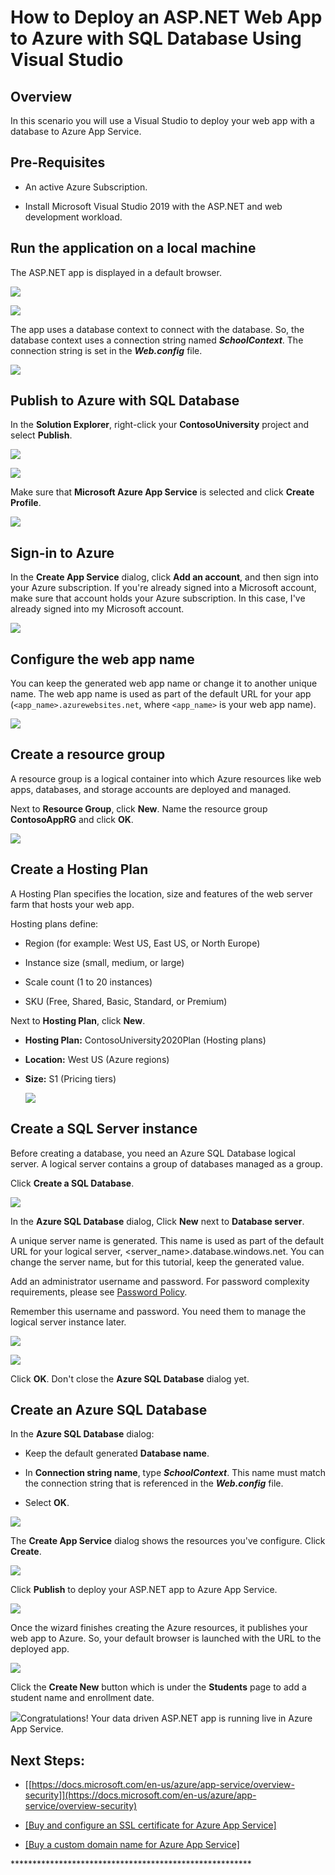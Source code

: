 # **How to Deploy an ASP.NET Web App to Azure with SQL Database Using Visual Studio**

## **Overview**

In this scenario you will use a Visual Studio to deploy your web app
with a database to Azure App Service.

## **Pre-Requisites**

-   An active Azure Subscription.

-   Install Microsoft Visual Studio 2019 with the ASP.NET and web
    development workload.

## **Run the application on a local machine**

The ASP.NET app is displayed in a default browser.

![](./media001/image1.png)

![](./media001/image2.png)

The app uses a database context to connect with the database. So, the
database context uses a connection string named ***SchoolContext***. The
connection string is set in the ***Web.config*** file.

![](./media001/image3.png)

## **Publish to Azure with SQL Database**

In the **Solution Explorer**, right-click your **ContosoUniversity**
project and select **Publish**.

![](./media001/image4.png)

![](./media001/image5.png)

Make sure that **Microsoft Azure App Service** is selected and click
**Create Profile**.

![](./media001/image6.png)

## **Sign-in to Azure**

In the **Create App Service** dialog, click **Add an account**, and then
sign into your Azure subscription. If you're already signed into a
Microsoft account, make sure that account holds your Azure subscription.
In this case, I've already signed into my Microsoft account.

![](./media001/image7.png)

## **Configure the web app name**

You can keep the generated web app name or change it to another unique
name. The web app name is used as part of the default URL for your app
(`<app_name>.azurewebsites.net`, where `<app_name>` is your web app name).

![](./media001/image8.png)

## **Create a resource group**

A resource group is a logical container into which Azure resources like
web apps, databases, and storage accounts are deployed and managed.

Next to **Resource Group**, click **New**. Name the resource group
**ContosoAppRG** and click **OK**.

![](./media001/image9.png)

## **Create a Hosting Plan**

A Hosting Plan specifies the location, size and features of the web
server farm that hosts your web app.

Hosting plans define:

-   Region (for example: West US, East US, or North Europe)

-   Instance size (small, medium, or large)

-   Scale count (1 to 20 instances)

-   SKU (Free, Shared, Basic, Standard, or Premium)

Next to **Hosting Plan**, click **New**.

-   **Hosting Plan:** ContosoUniversity2020Plan (Hosting plans)

-   **Location:** West US (Azure regions)

-   **Size:** S1 (Pricing tiers)

    ![](./media001/image10.png)

## **Create a SQL Server instance**

Before creating a database, you need an Azure SQL Database logical
server. A logical server contains a group of databases managed as a
group.

Click **Create a SQL Database**.

![](./media001/image11.png)

In the **Azure SQL Database** dialog, Click **New** next to **Database
server**.

A unique server name is generated. This name is used as part of the
default URL for your logical server,
\<server_name\>.database.windows.net. You can change the server name,
but for this tutorial, keep the generated value.

Add an administrator username and password. For password complexity
requirements, please see [Password
Policy](https://docs.microsoft.com/en-us/sql/relational-databases/security/password-policy?view=sql-server-ver15).

Remember this username and password. You need them to manage the logical
server instance later.

![](./media001/image12.png)

![](./media001/image13.png)

Click **OK**. Don't close the **Azure SQL Database** dialog yet.

## **Create an Azure SQL Database**

In the **Azure SQL Database** dialog:

-   Keep the default generated **Database name**.

-   In **Connection string name**, type ***SchoolContext***. This name
    must match the connection string that is referenced in the
    ***Web.config*** file.

-   Select **OK**.

![](./media001/image14.png)

The **Create App Service** dialog shows the resources you've configure.
Click **Create**.

![](./media001/image15.png)

Click **Publish** to deploy your ASP.NET app to Azure App Service.

![](./media001/image16.png)

Once the wizard finishes creating the Azure resources, it publishes your
web app to Azure. So, your default browser is launched with the URL to
the deployed app.

![](./media001/image17.png)

Click the **Create New** button which is under the **Students** page to
add a student name and enrollment date.

![](./media001/0736085b4e9c9627b659744b75f3f8db2b6c3b00.png)Congratulations! Your data driven ASP.NET app is
running live in Azure App Service.

## **Next Steps:**

-   [[https://docs.microsoft.com/en-us/azure/app-service/overview-security]](https://docs.microsoft.com/en-us/azure/app-service/overview-security)

-   [[Buy and configure an SSL certificate for Azure App
    Service]](https://docs.microsoft.com/en-us/azure/app-service/web-sites-purchase-ssl-web-site)

-   [[Buy a custom domain name for Azure App
    Service]](https://docs.microsoft.com/en-us/azure/app-service/manage-custom-dns-buy-domain)

\*\*\*\*\*\*\*\*\*\*\*\*\*\*\*\*\*\*\*\*\*\*\*\*\*\*\*\*\*\*\*\*\*\*\*\*\*\*\*\*\*\*\*\*\*\*\*\*\*\*\*\*\*\*\*

